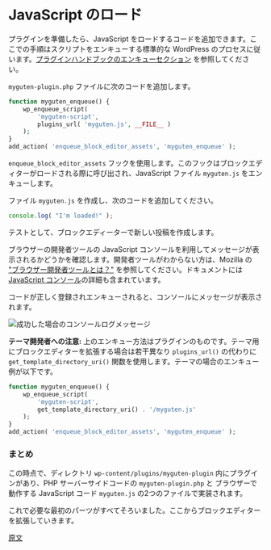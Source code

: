 <!--
# Loading JavaScript
-->
# JavaScript のロード

<!--
With the plugin in place, you can add the code that loads the JavaScript. This methodology follows the standard WordPress procedure of enqueuing scripts, see [enqueuing section of the Plugin Handbook](https://developer.wordpress.org/plugins/javascript/enqueuing/).

Add the following code to your `myguten-plugin.php` file:
-->

プラグインを準備したら、JavaScript をロードするコードを追加できます。ここでの手順はスクリプトをエンキューする標準的な WordPress のプロセスに従います。[プラグインハンドブックのエンキューセクション](https://developer.wordpress.org/plugins/javascript/enqueuing/) を参照してください。

`myguten-plugin.php` ファイルに次のコードを追加します。

```php
function myguten_enqueue() {
	wp_enqueue_script(
		'myguten-script',
		plugins_url( 'myguten.js', __FILE__ )
	);
}
add_action( 'enqueue_block_editor_assets', 'myguten_enqueue' );
```

<!--
The `enqueue_block_editor_assets` hook is used, which is called when the block editor loads, and will enqueue the JavaScript file `myguten.js`.

Create a file called `myguten.js` and add:
-->
`enqueue_block_editor_assets` フックを使用します。このフックはブロックエディターがロードされる際に呼び出され、JavaScript ファイル `myguten.js` をエンキューします。

ファイル `myguten.js` を作成し、次のコードを追加してください。

```js
console.log( "I'm loaded!" );
```

<!--
Next, create a new post in the block editor.

We'll check the JavaScript console in your browser's Developer Tools, to see if the message is displayed. If you're not sure what developer tools are, Mozilla's ["What are browser developer tools?"](https://developer.mozilla.org/en-US/docs/Learn/Common_questions/What_are_browser_developer_tools) documentation provides more information, including more background on the [JavaScript console](https://developer.mozilla.org/en-US/docs/Learn/Common_questions/What_are_browser_developer_tools#The_JavaScript_console).
-->
テストとして、ブロックエディーターで新しい投稿を作成します。

ブラウザーの開発者ツールの JavaScript コンソールを利用してメッセージが表示されるかどうかを確認します。開発者ツールがわからない方は、Mozilla の ["ブラウザー開発者ツールとは？"](https://developer.mozilla.org/ja/docs/Learn/Common_questions/What_are_browser_developer_tools) を参照してください。ドキュメントには [JavaScript コンソール](https://developer.mozilla.org/ja/docs/Learn/Common_questions/What_are_browser_developer_tools#The_JavaScript_console)の詳細も含まれています。

<!--
If your code is registered and enqueued correctly, you should see a message in your console:

![Console Log Message Success](https://raw.githubusercontent.com/WordPress/gutenberg/HEAD/docs/assets/js-tutorial-console-log-success.png)

-->
コードが正しく登録されエンキューされると、コンソールにメッセージが表示されます。

![成功した場合のコンソールログメッセージ](https://raw.githubusercontent.com/WordPress/gutenberg/HEAD/docs/designers-developers/assets/js-tutorial-console-log-success.png)

<!--
**Note for Theme Developers:**  The above method of enqueuing is used for plugins. If you are extending the block editor for your theme there is a minor difference, you will use the `get_template_directory_uri()` function instead of `plugins_url()`. So for a theme, the enqueue example is:
-->
**テーマ開発者への注意:**  上のエンキュー方法はプラグインのものです。テーマ用にブロックエディターを拡張する場合は若干異なり `plugins_url()` の代わりに `get_template_directory_uri()` 関数を使用します。テーマの場合のエンキュー例が以下です。

```php
function myguten_enqueue() {
	wp_enqueue_script(
		'myguten-script',
		get_template_directory_uri() . '/myguten.js'
	);
}
add_action( 'enqueue_block_editor_assets', 'myguten_enqueue' );
```

<!--
### Recap

At this point, you have a plugin in the directory `wp-content/plugins/myguten-plugin` with two files: the PHP server-side code in `myguten-plugin.php`, and the JavaScript which runs in the browser in `myguten.js`.

This puts all the initial pieces in place for you to start extending the block editor.
-->
### まとめ

この時点で、ディレクトリ `wp-content/plugins/myguten-plugin` 内にプラグインがあり、PHP サーバーサイドコードの `myguten-plugin.php` と ブラウザーで動作する JavaScript コード `myguten.js` の2つのファイルで実装されます。

これで必要な最初のパーツがすべてそろいました。ここからブロックエディターを拡張していきます。

[原文](https://github.com/WordPress/gutenberg/blob/trunk/docs/designers-developers/developers/tutorials/javascript/loading-javascript.md)
